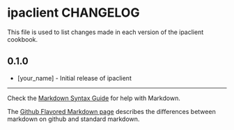 ipaclient CHANGELOG
===================

This file is used to list changes made in each version of the ipaclient cookbook.

0.1.0
-----
- [your_name] - Initial release of ipaclient

- - -
Check the [Markdown Syntax Guide](http://daringfireball.net/projects/markdown/syntax) for help with Markdown.

The [Github Flavored Markdown page](http://github.github.com/github-flavored-markdown/) describes the differences between markdown on github and standard markdown.
